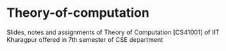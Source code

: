 # Theory-of-computation
Slides, notes and assignments of Theory of Computation [CS41001] of IIT Kharagpur offered in 7th semester of CSE department
